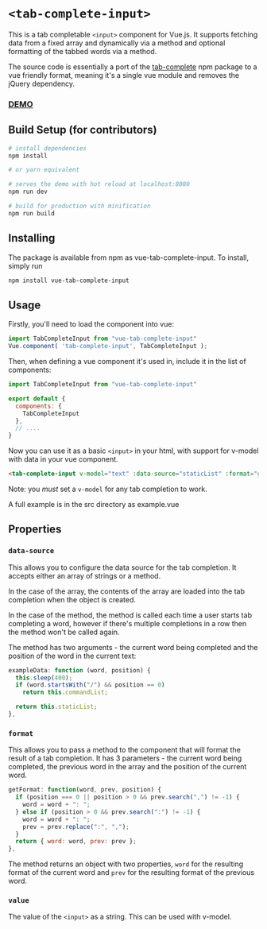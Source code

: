 # `<tab-complete-input>`

This is a tab completable `<input>` component for Vue.js. It supports fetching data from a fixed array and dynamically via a method and optional formatting of the tabbed words via a method.

The source code is essentially a port of the [tab-complete](https://www.npmjs.com/package/tab-complete) npm package to a vue friendly format, meaning it's a single vue module and removes the jQuery dependency.

### [DEMO](https://vue-tab-complete-input.now.sh//)

## Build Setup (for contributors)

``` bash
# install dependencies
npm install

# or yarn equivalent

# serves the demo with hot reload at localhost:8080
npm run dev

# build for production with minification
npm run build
```

## Installing
The package is available from npm as vue-tab-complete-input. To install, simply run

``` bash
npm install vue-tab-complete-input
```

## Usage

Firstly, you'll need to load the component into vue:

``` JavaScript
import TabCompleteInput from "vue-tab-complete-input"
Vue.component( 'tab-complete-input', TabCompleteInput );
```

Then, when defining a vue component it's used in, include it in the list of components:

``` JavaScript
import TabCompleteInput from "vue-tab-complete-input"

export default {
  components: {
    TabCompleteInput
  },
  // ....
}
```

Now you can use it as a basic `<input>` in your html, with support for v-model with data in your vue component.

``` html
<tab-complete-input v-model="text" :data-source="staticList" :format="getFormat" />
```

Note: you _must_ set a `v-model` for any tab completion to work.

A full example is in the src directory as example.vue

## Properties

### `data-source`

This allows you to configure the data source for the tab completion. It accepts either an array of strings or a method.

In the case of the array, the contents of the array are loaded into the tab completion when the object is created.

In the case of the method, the method is called each time a user starts tab completing a word, however if there's multiple completions in a row then the method won't be called again.

The method has two arguments - the current word being completed and the position of the word in the current text: 

``` JavaScript
exampleData: function (word, position) {
  this.sleep(400);
  if (word.startsWith("/") && position == 0)
    return this.commandList;

  return this.staticList;
}, 
```

### `format`

This allows you to pass a method to the component that will format the result of a tab completion. It has 3 parameters - the current word being completed, the previous word in the array and the position of the current word.

```JavaScript
getFormat: function(word, prev, position) {
  if (position === 0 || position > 0 && prev.search(",") != -1) {
    word = word + ": ";
  } else if (position > 0 && prev.search(":") != -1) {
    word = word + ": ";
    prev = prev.replace(":", ",");
  }
  return { word: word, prev: prev };
}, 

```

The method returns an object with two properties, `word` for the resulting format of the current word and `prev` for the resulting format of the previous word.

### `value`

The value of the `<input>` as a string. This can be used with v-model.